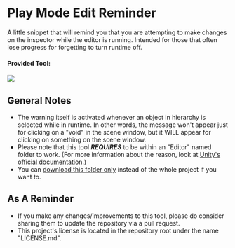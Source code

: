 # Play Mode Edit Reminder
A little snippet that will remind you that you are attempting to make changes on the inspector while the editor is running. Intended for those that often lose progress for forgetting to turn runtime off.

#### Provided Tool:
![](https://github.com/heisarzola/Unity-Development-Tools/blob/master/Tools/Editor/Play%20Mode%20Edit%20Reminder/PlayMode%20Edit%20Reminder.gif)

## General Notes

* The warning itself is activated whenever an object in hierarchy is selected while in runtime. In other words, the message won't appear just for clicking on a "void" in the scene window, but it WILL appear for clicking on something on the scene window.
* Please note that this tool ***REQUIRES*** to be within an "Editor" named folder to work. (For more information about the reason, look at [Unity's official documentation](https://docs.unity3d.com/560/Documentation/Manual/SpecialFolders.html).)
* You can [download this folder only](https://minhaskamal.github.io/DownGit/#/home?url=https://github.com/heisarzola/Unity-Development-Tools/tree/master/Tools/Editor/Play%20Mode%20Edit%20Reminder) instead of the whole project if you want to.

## As A Reminder 
* If you make any changes/improvements to this tool, please do consider sharing them to update the repository via a pull request.
* This project's license is located in the repository root under the name "LICENSE.md".